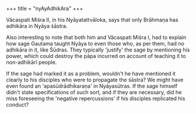 +++
title = "nyAyAdhikAra"
+++

Vācaspati Miśra II, in his Nyāyatattvāloka, says that only Brāhmaṇa has adhikāra in Nyāya śāstra.

Also interesting to note that both him and Vācaspati Miśra I, had to explain how sage Gautama taught Nyāya to even those who, as per them, had no adhikāra in it, like Śūdras. They typically 'justify' the sage by mentioning his power, which could destroy the pāpa incurred on account of teaching it to non-adhikārī people.

If the sage had marked it as a problem, wouldn't he have mentioned it clearly to his disciples who were to propagate the śāstra? We might have even found an 'apaśūdrādhikaraṇa' in Nyāyasūtras. If the sage himself didn't state specifications of such sort, and if they are necessary, did he miss foreseeing the 'negative repercussions' if his disciples replicated his conduct?